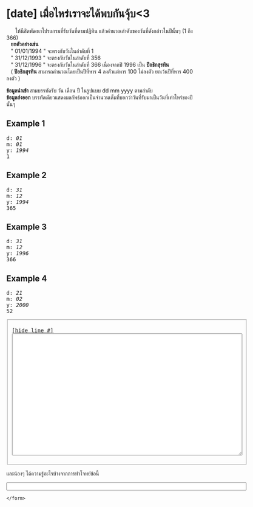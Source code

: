 <div id="current" aria-labelledby="ui-id-14" role="tabpanel" class="ui-tabs-panel ui-corner-bottom ui-widget-content" aria-hidden="false">
    <form method="post" action="/elab/lab/submit/1023/11544/19020/" enctype="multipart/form-data" autocomplete="off">
      <div id="assignment-body">
        <input type="hidden" name="csrfmiddlewaretoken" value="XssDNVeThOjcLreiXsiJov7zYk2hFgNAm4QKeSscxrL1T5ZJNADMsRWz023nnl3a">
        <h1><strong>[date] เมื่อไหร่เราจะได้พบกันจุ้บ&lt;3</strong></h1><p>&nbsp;&nbsp;&nbsp;&nbsp;&nbsp;&nbsp;ให้นืสิตพัฒนาโปรแกรมที่รับวันที่ตามปฏิทิน แล้วคำนวณลำดับของวันที่ดังกล่าวในปีนั้นๆ (1 ถึง 366) <br>&nbsp;&nbsp;&nbsp;<strong>ยกตัวอย่างเช่น</strong>   <br>&nbsp;&nbsp;&nbsp;" 01/01/1994 " จะตรงกับวันในลำดับที่ 1 <br>&nbsp;&nbsp;&nbsp;" 31/12/1993 " จะตรงกับวันในลำดับที่ 356 <br>&nbsp;&nbsp;&nbsp;" 31/12/1996 " จะตรงกับวันในลำดับที่ 366 เนื่องจากปี 1996 เป็น <strong>ปีอธิกสุรทิน</strong><br>&nbsp;&nbsp;&nbsp;( <strong>ปีอธิกสุรทิน</strong> สามารถคำนวณโดยเป็นปีที่หาร 4 ลงตัวแต่หาร 100 ไม่ลงตัว ยกเว้นปีที่หาร 400 ลงตัว )</p><p><strong>ข้อมูลนำเข้า</strong> สามบรรทัดรับ วัน เดือน ปี ในรูปแบบ dd mm yyyy ตามลำดับ  <br><strong>ข้อมูลส่งออก</strong> บรรทัดเดียวแสดงผลลัพธ์ออกเป็นจำนวนเต็มที่บอกว่าวันที่รับมาเป็นวันที่เท่าไหร่ของปีนั้นๆ</p><h2>Example 1</h2><p></p><pre class="output">d: <em>01</em>
m: <em>01</em>
y: <em>1994</em>
1
</pre><p></p><h2>Example 2</h2><p></p><pre class="output">d: <em>31</em>
m: <em>12</em>
y: <em>1994</em>
365
</pre><p></p><h2>Example 3</h2><p></p><pre class="output">d: <em>31</em>
m: <em>12</em>
y: <em>1996</em>
366
</pre><p></p><h2>Example 4</h2><p></p><pre class="output">d: <em>21</em>
m: <em>02</em>
y: <em>2000</em>
52
</pre><p></p><p></p><fieldset><pre><div class="code-menu"><a href="#" class="lineno-toggle">[hide line #]</a></div><code class="source"><textarea class="codeblank" cols="73" name="b1" rows="21" wrap="off" autocomplete="off"></textarea></code></pre></fieldset><p></p><p>และน้องๆ ได้ความรู้อะไรบ้างจากการทำโจทย์ข้อนี้</p><p><input class="textblank" name="b2" size="76" type="text" value=""></p> 
      </div>
      
      
    </form>
  </div>
